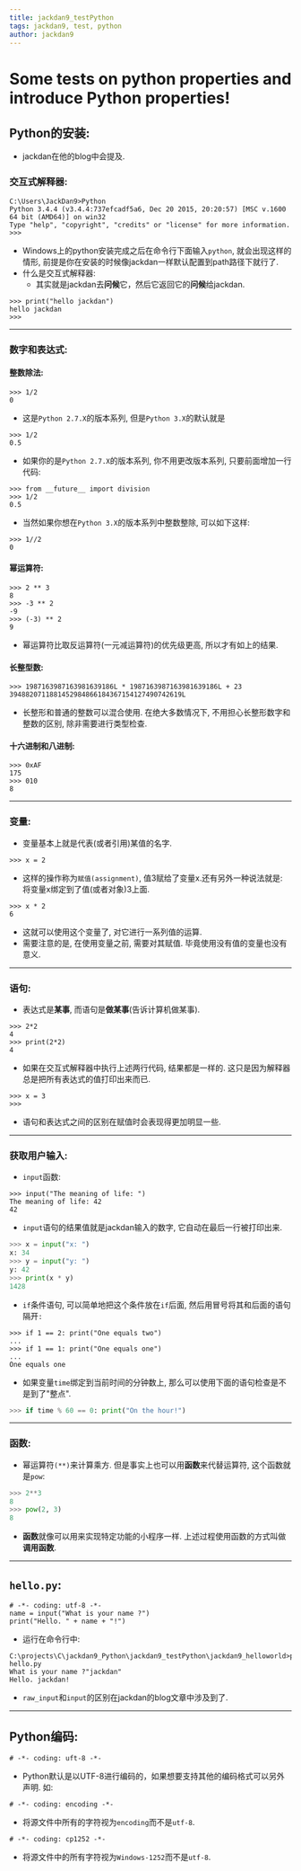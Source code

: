 ```yaml
---
title: jackdan9_testPython
tags: jackdan9, test, python
author: jackdan9
---
```

# Some tests on python properties and introduce Python properties!

## Python的安装:
- jackdan在他的blog中会提及.
### 交互式解释器:
```
C:\Users\JackDan9>Python
Python 3.4.4 (v3.4.4:737efcadf5a6, Dec 20 2015, 20:20:57) [MSC v.1600 64 bit (AMD64)] on win32
Type "help", "copyright", "credits" or "license" for more information.
>>>
```
- Windows上的python安装完成之后在命令行下面输入`python`, 就会出现这样的情形, 前提是你在安装的时候像jackdan一样默认配置到path路径下就行了.
- 什么是交互式解释器:
    - 其实就是jackdan去**问候**它，然后它返回它的**问候**给jackdan.
```
>>> print("hello jackdan")
hello jackdan
>>>
```

------

### 数字和表达式:
#### 整数除法:
```
>>> 1/2
0
```
- 这是`Python 2.7.X`的版本系列, 但是`Python 3.X`的默认就是
```
>>> 1/2
0.5
```
- 如果你的是`Python 2.7.X`的版本系列, 你不用更改版本系列, 只要前面增加一行代码:
```
>>> from __future__ import division
>>> 1/2
0.5
```
- 当然如果你想在`Python 3.X`的版本系列中整数整除, 可以如下这样:
```
>>> 1//2
0
```
#### 幂运算符:
```
>>> 2 ** 3
8
>>> -3 ** 2
-9
>>> (-3) ** 2
9
```
- 幂运算符比取反运算符(一元减运算符)的优先级更高, 所以才有如上的结果.
#### 长整型数:
```
>>> 1987163987163981639186L * 1987163987163981639186L + 23
3948820711881452984866184367154127490742619L
```
- 长整形和普通的整数可以混合使用. 在绝大多数情况下, 不用担心长整形数字和整数的区别, 除非需要进行类型检查.
#### 十六进制和八进制:
```
>>> 0xAF
175
>>> 010
8
```

------

### 变量:
- 变量基本上就是代表(或者引用)某值的名字.
```
>>> x = 2
```
- 这样的操作称为`赋值(assignment)`, 值3赋给了变量x.还有另外一种说法就是: 将变量x绑定到了值(或者对象)3上面.
```
>>> x * 2
6
```
- 这就可以使用这个变量了, 对它进行一系列值的运算.
- 需要注意的是, 在使用变量之前, 需要对其赋值. 毕竟使用没有值的变量也没有意义.

------

### 语句:
- 表达式是**某事**, 而语句是**做某事**(告诉计算机做某事).
```
>>> 2*2
4
>>> print(2*2)
4
```
- 如果在交互式解释器中执行上述两行代码, 结果都是一样的. 这只是因为解释器总是把所有表达式的值打印出来而已.
```
>>> x = 3
>>>
```
- 语句和表达式之间的区别在赋值时会表现得更加明显一些. 

------

### 获取用户输入:
- `input`函数:
```
>>> input("The meaning of life: ")
The meaning of life: 42
42
```
- `input`语句的结果值就是jackdan输入的数字, 它自动在最后一行被打印出来.
``` python
>>> x = input("x: ")
x: 34
>>> y = input("y: ")
y: 42
>>> print(x * y)
1428
```
- `if`条件语句, 可以简单地把这个条件放在`if`后面, 然后用冒号将其和后面的语句隔开`:`
```
>>> if 1 == 2: print("One equals two")
...
>>> if 1 == 1: print("One equals one")
...
One equals one
```
- 如果变量`time`绑定到当前时间的分钟数上, 那么可以使用下面的语句检查是不是到了"整点".
``` python
>>> if time % 60 == 0: print("On the hour!")
```

------

### 函数:
- 幂运算符`(**)`来计算乘方. 但是事实上也可以用**函数**来代替运算符, 这个函数就是`pow`:
``` python
>>> 2**3
8
>>> pow(2, 3)
8
```
- **函数**就像可以用来实现特定功能的小程序一样. 上述过程使用函数的方式叫做**调用函数**.

------

## `hello.py`:
```
# -*- coding: utf-8 -*-
name = input("What is your name ?")
print("Hello. " + name + "!")
```
- 运行在命令行中:
```
C:\projects\C\jackdan9_Python\jackdan9_testPython\jackdan9_helloworld>python hello.py
What is your name ?"jackdan"
Hello. jackdan!
```
- `raw_input`和`input`的区别在jackdan的blog文章中涉及到了.


------

## Python编码:
```
# -*- coding: uft-8 -*-
```
- Python默认是以UTF-8进行编码的，如果想要支持其他的编码格式可以另外声明. 如:
```
# -*- coding: encoding -*-
```
- 将源文件中所有的字符视为`encoding`而不是`utf-8`.
```
# -*- coding: cp1252 -*-
```
- 将源文件中的所有字符视为`Windows-1252`而不是`utf-8`.

